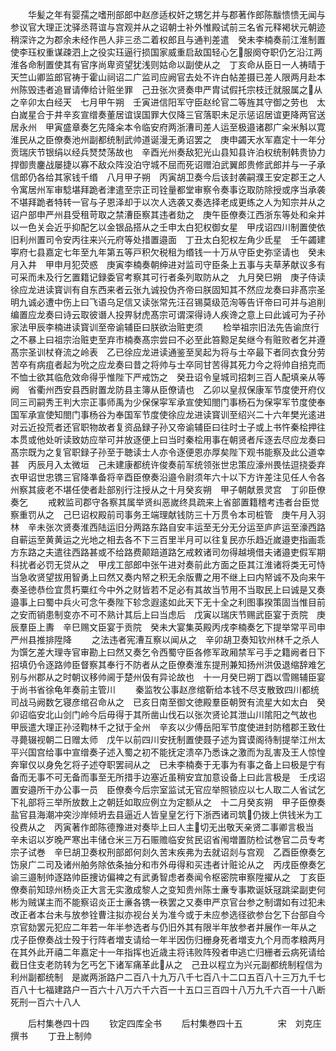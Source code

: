 <!-- { "loadSidebar": true } -->
　　华髪之年有婴孺之嗜刑部郎中赵彦适权奸之甥乞并与郡著作郎陈黻愦愦无闻与参议官大理正沈驿丞蒋谊与宫观并从之诏朝士补外惟殿试前三名省元释褐状元朝迹稍深许之为郡余未经作邑人非三丞二着权郎且与通判差遣　癸未李楠奏前江淮制置使李珏权重谋疎泗上之役实珏逼行损国家威重启敌国轻心乞服阕夺职仍乞沿江两淮各命制置使其有官序尚卑资望犹浅则姑命以副使从之　丁亥命从臣日一人祷晴于天竺山卿监郎官祷于霍山祠诏二广监司应阙官去处不许白帖差摄已差人限两月赴本州陈毁违者追冒请俸给计赃坐罪　己丑张次贤奏申严胄试假托宗枝迁就服属之从之辛卯太白经天　七月甲午朔　壬寅进信阳军守臣赵纶官二等旌其守御之劳也　太白嵗星合于井辛亥宣缯奏董居谊误国罪大仅降三官落职未足示惩诏居谊更降两官送居永州　甲寅盛章奏乞先降籴本令临安府两浙漕司差人运至极邉诸郡广籴米斛以寛淮民从之臣僚奏池州副都统制武帅道诞漫无勇诏罢之　庚申蠲天水军嘉定十一年分贡瑞庆节银绢以经兵燹焚荡故也　辛酉光州奏敌犯光山县知县许泊权统制韩贵协力捍御贵鏖战屡捷以寡不敌众阵没泊守城不屈而死诏赠泊武翼郎贵修武郎并与一子承信郎仍各给其家钱千缗　八月甲子朔　丙寅胡卫奏今后该封袭嗣濮王安定郡王之人令寓居州军审騐堪拜跪者津遣至宗正司铨量都堂审察令奏事讫取防除授或序当承袭不堪拜跪者特转一官与子恩泽却于以次人选袭又奏选择老成更练之人为知宗并从之诏户部申严州县受租苛取之禁漕臣察其违者劾之　庚午臣僚奏江西浙东等处和籴并以一色关会近乎抑配乞以金银品搭从之壬申太白犯权御女星　甲戌诏四川制置使依旧利州置司令安丙往来兴元府等处措置邉面　丁丑太白犯权左角少氐星　壬午蠲建寕府七县嘉定七年至九年第五等戸积欠税租为缗钱一十万从守臣史弥坚请也　癸未月入井　甲申月犯荧惑　庚寅李楠奏朝绅进对监司守臣条上五事与夫草茅献议多有可采而未及行乞置籍记録委官考察其可行者条列取防从之　九月癸巳朔　庚子侍读徐应龙进读寳训有自东西来者云张九诚投伪齐帝曰朕固知其不然应龙奏曰非髙宗圣明九诚必遭中伤上曰飞语乌足信又读张常先汪召锡莫级范洵等告讦帝曰可并与追削编置应龙奏曰诗云取彼谮人投畀豺虎髙宗可谓深得诗人疾谗之意上曰此诚可为子孙家法甲辰李楠进读寳训至帝谕辅臣曰朕欲治赃吏须
　　检举祖宗旧法先告谕庶行之不暴上曰祖宗治赃吏至弃市楠奏髙宗尝曰不必至此笞黥足矣继今有赃败者乞并遵髙宗圣训杖脊流之岭表　乙已徐应龙进读通鉴至吴起为将与士卒最下者同衣食分劳苦卒有病疽者起为吮之应龙奏曰昔之将帅与士卒同甘苦得其死力今之将帅自掊克而不恤士欲其临危效命得乎惟陛下严戒饬之　癸丑诏令皇城司招刺三百人配填亲从等阙　省衢州西安县西尉置龙防县主簿从臣僚请也　乙卯以皇叔保康军节度使开府仪同三司嗣秀王判大宗正事师禹为少保保寜军承宣使知閤门事杨石为保寜军节度使奉国军承宣使知閤门事杨谷为奉国军节度使徐应龙进读寳训至绍兴二十六年樊光逺进对云近投荒者还官职物故者复资品録子孙又帝谕辅臣曰往时士子或上书忤秦桧押往本贯或他处听读致妨应举可并放逐便上曰当时秦桧用事在朝贤者斥逐去尽应龙奏曰髙宗既为之复官职録子孙至于聴读士人亦令逐便恩亦厚矣陛下观书能察及此公道幸甚　丙辰月入太微垣　己未建康都统许俊奏前军统领张世忠策应濠州畏怯逗挠委弃衣甲诏世忠镌三官降凖备将辛酉臣僚奏沿邉令尉须年六十以下方许差注见任人令各州察其疲老不堪任使者赴部别行注授从之十月癸亥朔　甲子朝献景灵宫　丁卯臣僚奏乞
　　戒敕监司郡守各察其属举贤纠恶嵗终具疏来上省部置籍稽考违者台臣觉察重罚从之　己巳诏权殿前司事务王端理献钱防三十万贯令本司桩管　庚午月入羽林　辛未张次贤奏淮西陆运旧分两路东路自安丰运至无分无分运至庐庐运至濠西路自蕲运至黄黄运之光地之相去各不下三百里半月可以往复民亦乐趋近嵗邉吏指画乖方东路之夫遣往西路甚或不给路费颠踣道路乞戒敕诸司勿得越境借夫诸邉吏假军期科扰者必罚无贷从之　甲戌工部郎中张午进对奏前此方面之臣其江淮诸将类无可恃当急收贤望拔用智勇上曰然又奏内帑之积无余版曹之用不继上曰内帑诚不及向来午奏圣徳恭俭宜贯朽粟红今中外之财皆若不足必有其故当节用不当取民上曰诚是又奏邉事上曰蜀中兵火可念午奏陛下轸念遐逺如此天下无十全之利图事揆策固当惟目前之安而销患制变亦不可不熟计其后上曰当虑后　戊寅以瑞庆节赐武臣宴于贡院　庚辰羣臣上夀　辛巳赐文臣宴于贡院　癸未大宴集英殿丙戌李楠奏乞下提举常平司申严州县推排陞降
　　之法违者宪漕互察以闻从之　辛卯胡卫奏知钦州林千之杀人为馔乞差大理寺官审勘上曰然又奏乞令西蜀守臣各修军政厢禁军弓手之籍阙者日下招填仍令逐路帅臣督察其奉行不防者从之臣僚奏淮东提刑兼知扬州洪伋退缩辞难乞别与州郡从之时朝议移帅阃于楚州伋有异论故也　十一月癸巳朔丁酉以雪赐辅臣宴于尚书省徐龟年奏前主管川
　　秦监牧公事赵彦绾靳给本钱不尽支散致四川都统司战马阙数乞寝彦绾召命从之　已亥日南至御文徳殿羣臣朝贺有流星大如太白　癸卯诏临安北山剑门岭今后毋得于其所凿山伐石以张次贤论其泄山川隂阳之气故也　甲辰遣大理正孙泾鞫林千之狱于全州　辛亥以少傅岳阳军节度使进封防稽郡王致仕寻薨辍视朝二日赠太师　戊午以前四川安抚制置使聂子述为寳谟阁待制提举江州太平兴国宫给事中宣缯奏子述入蜀之初不能抚定溃卒乃悉诛之激而为乱害及王人惊惶奔窜仅以身免乞将子述夺职罢祠从之　已未李楠奏于无事为有事之备上曰极是宁有备而无事不可无备而事至无所措手边塞近虽稍安宜加意设备上曰此言极是　壬戌诏置安邉所干办公事一员　臣僚奏今后宗室监试无官应举照锁应以七人取二人省试乞下礼部将三举所放数上之朝廷如取应例立为定额从之　十二月癸亥朔　甲子臣僚奏盐官县海潮冲突沙岸倾坍去县逼近人皆皇皇乞行下浙西诸司筑仍拨上供钱米为工役费从之　丙寅著作郎陈德豫进对奏毕上曰人主切无出敬天亲贤二事卿言极当　辛未诏以岁晚严寒出丰储仓米三万石赈赡临安贫民诏省闱増置防检试巻官二员专考宗子试巻　辛巳胡卫奏权刑部郎何剡久苦末疾弗为去就诏剡与宫观　乙酉臣僚奏乞饬泉广二司及诸州舶务除依条抽分和市外毋得和买违者计赃论从之　丙戌臣僚奏乞谕三邉制帅逐路帅臣捜访偏裨之有武勇智虑者奏闻令枢密院审察陞擢从之　丁亥臣僚奏前知琼州杨炎正大言无实激成黎人之变知贵州陈士亷专事欺诞妖冦跳梁副吏何彬为贼谋主而不能察诏炎正士亷各镌一秩罢之又奏申严京官台参之制谓如有过犯未改正者本台未与放参铨曹注拟亦视台关为准今或于未应参选径欲参台乞下台部自今京官劾罢元犯应二年若一年半参选者与仍旧外其有限半年放参者并展作一年从之　戊子臣僚奏战士殁于行阵者増支请给一年半因伤归栅身死者増支九个月而孝粮两月在其外此开禧二年嘉定十一年指挥也近歳主将讳败阵殁者申逃亡归栅者云病死请给截日住支老防转为乞丐乞下诸军痛革此从之　己丑以程立为兴元副都统制程信为利州副都统制　是嵗两浙路户二百八十九万八千七百八十二口五百八十三万九千七百八十七福建路户一百六十八万六千六百一十五口三百四十八万九千六百一十八断死刑一百六十八人










　　后村集巻四十四
　　钦定四库全书
　　后村集巻四十五　　　　宋　刘克庄　撰书
　　丁丑上制帅
